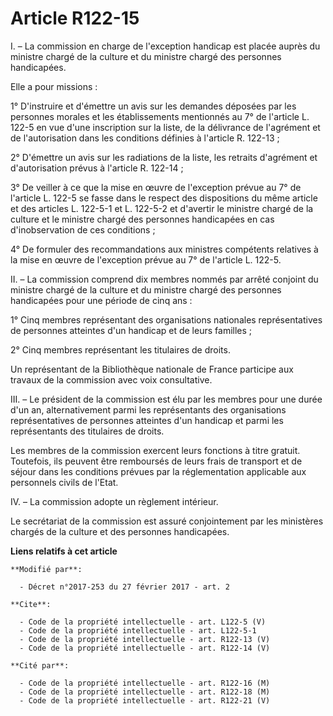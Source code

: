 # Article R122-15

I. – La commission en charge de l'exception handicap est placée auprès du ministre chargé de la culture et du ministre chargé
des personnes handicapées. 

Elle a pour missions : 

1° D'instruire et d'émettre un avis sur les demandes déposées par les personnes morales et les établissements mentionnés au
7° de l'article L. 122-5 en vue d'une inscription sur la liste, de la délivrance de l'agrément et de l'autorisation dans les
conditions définies à l'article R. 122-13 ; 

2° D'émettre un avis sur les radiations de la liste, les retraits d'agrément et d'autorisation prévus à l'article R.
122-14 ; 

3° De veiller à ce que la mise en œuvre de l'exception prévue au 7° de l'article L. 122-5 se fasse dans le respect des
dispositions du même article et des articles L. 122-5-1 et L. 122-5-2 et d'avertir le ministre chargé de la culture et le
ministre chargé des personnes handicapées en cas d'inobservation de ces conditions ; 

4° De formuler des recommandations aux ministres compétents relatives à la mise en œuvre de l'exception prévue au 7° de
l'article L. 122-5. 

II. – La commission comprend dix membres nommés par arrêté conjoint du ministre chargé de la culture et du ministre chargé
des personnes handicapées pour une période de cinq ans : 

1° Cinq membres représentant des organisations nationales représentatives de personnes atteintes d'un handicap et de leurs
familles ; 

2° Cinq membres représentant les titulaires de droits. 

Un représentant de la Bibliothèque nationale de France participe aux travaux de la commission avec voix consultative. 

III. – Le président de la commission est élu par les membres pour une durée d'un an, alternativement parmi les représentants
des organisations représentatives de personnes atteintes d'un handicap et parmi les représentants des titulaires de droits. 

Les membres de la commission exercent leurs fonctions à titre gratuit. Toutefois, ils peuvent être remboursés de leurs frais
de transport et de séjour dans les conditions prévues par la réglementation applicable aux personnels civils de l'Etat. 

IV. – La commission adopte un règlement intérieur. 

Le secrétariat de la commission est assuré conjointement par les ministères chargés de la culture et des personnes
handicapées.

**Liens relatifs à cet article**

	**Modifié par**:

	  - Décret n°2017-253 du 27 février 2017 - art. 2

	**Cite**:

	  - Code de la propriété intellectuelle - art. L122-5 (V)
	  - Code de la propriété intellectuelle - art. L122-5-1
	  - Code de la propriété intellectuelle - art. R122-13 (V)
	  - Code de la propriété intellectuelle - art. R122-14 (V)

	**Cité par**:

	  - Code de la propriété intellectuelle - art. R122-16 (M)
	  - Code de la propriété intellectuelle - art. R122-18 (M)
	  - Code de la propriété intellectuelle - art. R122-21 (V)
